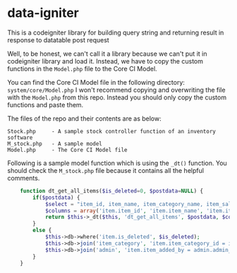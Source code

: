 # data-igniter
This is a codeigniter library for building query string and returning result in response to datatable post request

Well, to be honest, we can't call it a library because we can't put it in codeigniter library and load it. Instead, we have to copy the custom functions in the `Model.php` file to the Core CI Model.

You can find the Core CI Model file in the following directory:
`system/core/Model.php`
I won't recommend copying and overwriting the file with the `Model.php` from this repo. Instead you should only copy the custom functions and paste them.

The files of the repo and their contents are as below:

```
Stock.php     - A sample stock controller function of an inventory software
M_stock.php   - A sample model
Model.php     - The Core CI Model file
```

Following is a sample model function which is using the `_dt()` function. You should check the `M_stock.php` file because it contains all the helpful comments.

```php
    function dt_get_all_items($is_deleted=0, $postdata=NULL) {
        if($postdata) {
            $select = "item_id, item_name, item_category_name, item_sale_price, item_quantity, admin.admin_name, item_id as it_id";
            $columns = array('item.item_id', 'item.item_name', 'item.item_category_name', 'item.item_sale_price', 'item.item_quantity', 'admin.admin_name', 'item.item_id');
            return $this->_dt($this, 'dt_get_all_items', $postdata, $columns, 'item', $select, $is_deleted);
        }
        else {
            $this->db->where('item.is_deleted', $is_deleted);
            $this->db->join('item_category', 'item.item_category_id = item_category.item_category_id');
            $this->db->join('admin', 'item.item_added_by = admin.admin_id');
        }
    }
```
